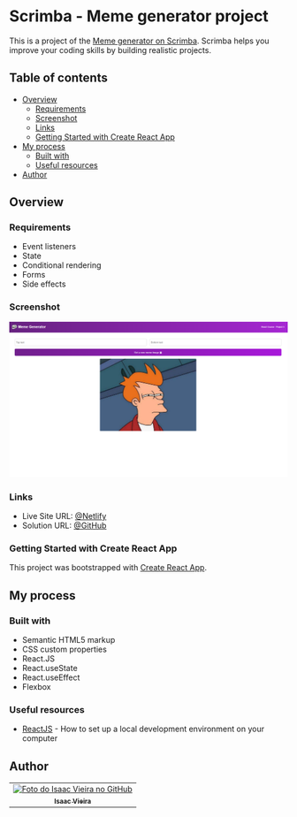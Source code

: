 # Scrimba - Meme generator project

This is a project of the [Meme generator on Scrimba](https://scrimba.com/learn/learnjavascript/). Scrimba helps you improve your coding skills by building realistic projects.

## Table of contents

- [Overview](#overview)
  - [Requirements](#requirements)
  - [Screenshot](#screenshot)
  - [Links](#links)
  - [Getting Started with Create React App](#getting-started-with-create-react-app)
- [My process](#my-process)
  - [Built with](#built-with)  
  - [Useful resources](#useful-resources)
- [Author](#author)

## Overview

### Requirements

- Event listeners
- State
- Conditional rendering
- Forms
- Side effects


### Screenshot

![screenshot](/public/screenshoot.png)

### Links

- Live Site URL: [@Netlify](https://doyourmeme.netlify.app/)
- Solution URL: [@GitHub](https://github.com/Isaacvf-dev/Meme-generator)

### Getting Started with Create React App

This project was bootstrapped with [Create React App](https://github.com/facebook/create-react-app).

## My process

### Built with

- Semantic HTML5 markup
- CSS custom properties
- React.JS
- React.useState
- React.useEffect
- Flexbox



### Useful resources

- [ReactJS](https://reactjs.org/tutorial/tutorial.html) - How to set up a local development environment on your computer


## Author

<table>
  <tr>    
    <td align="center">
      <a href="https://github.com/Isaacvf-dev">
        <img src="https://avatars.githubusercontent.com/u/123469000?v=4" width="100px;" alt="Foto do Isaac Vieira no GitHub"/><br>
        <sub>
          <b>Isaac Vieira</b>
        </sub>
      </a>
    </td>
  </tr>
</table>
